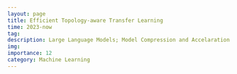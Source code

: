 ```yaml
---
layout: page
title: Efficient Topology-aware Transfer Learning
time: 2023-now
tag: 
description: Large Language Models; Model Compression and Accelaration
img: 
importance: 12
category: Machine Learning
---
```

